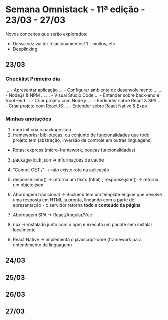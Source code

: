 # Semana Omnistack  - 11ª edição - 23/03 - 27/03

Novos conceitos que serão explorados:
- Dessa vez vai ter relacionamentos! 1 - muitos, etc
- Deeplinking

## 23/03

### Checklist Primeiro dia
... - Apresentar aplicação
... - Configurar ambiente de desenvolvimento
... ... - Node.js & NPM
... ... - Visual Studio Code
... - Entender sobre back-end e front-end
... - Criar projeto com Node.js
... - Endender sobre React & SPA
... - Criar projeto com ReactJS
... - Entender sobre React Native & Expo

### Minhas anotações
1. npm init cria o package.json
2. frameworks: bibliotecas, ou conjunto de funcionalidades que todo projeto tem (abstração, inversão de controle em outras linguagens)
+ Rotas: express (micro-framework, poucas funcionalidades)
3. package-lock.json -> informações de cache

4. "Cannot GET /" -> não existe rota na aplicação
5. response.send() -> retorna um texto (html) ; response.json() -> retorna um objeto json

6. Abordagem tradicional -> Backend tem um template engine que devolve uma resposta em HTML já pronta, lindando com a parte de apresentação - o servidor retorna **todo o conteúdo da página**
7. Abordagem SPA -> React/Angular/Vue 

8. npx -> instalado junto com o npm e executa um pacote sem instalar localmente

9. React Native -> implementa o javascript-core (framework para entendimento da linguagem)
## 24/03

## 25/03

## 26/03

## 27/03